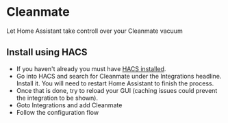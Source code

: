Cleanmate
============================================

Let Home Assistant take controll over your Cleanmate vacuum

## Install using HACS

* If you haven't already you must have [HACS installed](https://hacs.xyz/docs/setup/download).
* Go into HACS and search for Cleanmate under the Integrations headline. Install it. You will need to restart Home Assistant to finish the process.
* Once that is done, try to reload your GUI (caching issues could prevent the integration to be shown).
* Goto Integrations and add Cleanmate
* Follow the configuration flow
